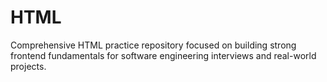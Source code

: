 # HTML
Comprehensive HTML practice repository focused on building strong frontend fundamentals for software engineering interviews and real-world projects.
